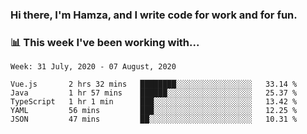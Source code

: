### Hi there, I'm Hamza, and I write code for work and for fun.

### 📊 This week I've been working with...

<!--START_SECTION:waka-->
```text
Week: 31 July, 2020 - 07 August, 2020

Vue.js       2 hrs 32 mins   ████████░░░░░░░░░░░░░░░░░   33.14 % 
Java         1 hr 57 mins    ██████░░░░░░░░░░░░░░░░░░░   25.37 % 
TypeScript   1 hr 1 min      ███░░░░░░░░░░░░░░░░░░░░░░   13.42 % 
YAML         56 mins         ███░░░░░░░░░░░░░░░░░░░░░░   12.25 % 
JSON         47 mins         ██░░░░░░░░░░░░░░░░░░░░░░░   10.31 %
```
<!--END_SECTION:waka-->
